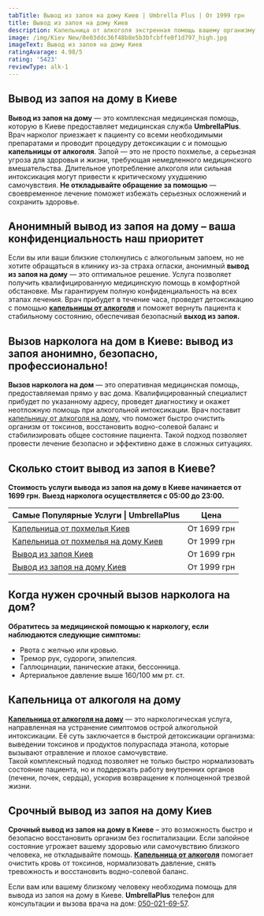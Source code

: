 ```yaml
---
tabTitle: Вывод из запоя на дому Киев | Umbrella Plus | От 1999 грн
title: Вывод из запоя на дому Киев
description: Капельница от алкоголя экстренная помощь вашему организму
image: /img/Kiev New/0e03ddc36f48b8e5b3bfcbffe0f1d797_high.jpg
imageText: Вывод из запоя на дому Киев
ratingAvarage: 4.98/5
rating: '5423'
reviewType: alk-1
---
```


## Вывод из запоя на дому в Киеве

**Вывод из запоя на дому** — это комплексная медицинская помощь, которую в Киеве предоставляет медицинская служба **UmbrellaPlus**. Врач нарколог приезжает к пациенту со всеми необходимыми препаратами и проводит процедуру детоксикации с и помощью **капельницы от алкоголя**. Запой — это не просто похмелье, а серьезная угроза для здоровья и жизни, требующая немедленного медицинского вмешательства. Длительное употребление алкоголя или сильная интоксикация могут привести к критическому ухудшению самочувствия. **Не откладывайте обращение за помощью** — своевременное лечение поможет избежать серьезных осложнений и сохранить здоровье.

## Анонимный вывод из запоя на дому – ваша конфиденциальность наш приоритет

Если вы или ваши близкие столкнулись с алкогольным запоем, но не хотите обращаться в клинику из-за страха огласки, анонимный **вывод из запоя на дому** — это оптимальное решение. Услуга позволяет получить квалифицированную медицинскую помощь в комфортной обстановке. Мы гарантируем полную конфиденциальность на всех этапах лечения. Врач прибудет в течение часа, проведет детоксикацию с помощью **[капельницы от алкоголя](https://umbrella-plus.com.ua/kiev/kapelnica_ot_alkogola_kiev/)** и поможет вернуть пациента к стабильному состоянию, обеспечивая безопасный **выход из запоя.**

## Вызов нарколога на дом в Киеве: вывод из запоя анонимно, безопасно, профессионально!

**Вызов нарколога на дом** — это оперативная медицинская помощь, предоставляемая прямо у вас дома. Квалифицированный специалист прибудет по указанному адресу, проведет диагностику и окажет неотложную помощь при алкогольной интоксикации. Врач поставит [капельницу от алкоголя на дому](https://umbrella-plus.com.ua/kiev/kapelnica_ot_alkogola_na_domy_kiev/), что поможет быстро очистить организм от токсинов, восстановить водно-солевой баланс и стабилизировать общее состояние пациента. Такой подход позволяет провести лечение безопасно и эффективно даже в сложных ситуациях.

## Сколько стоит вывод из запоя в Киеве?

**Стоимость услуги вывода из запоя на дому в Киеве начинается от 1699 грн.** **Выезд нарколога осуществляется с 05:00 до 23:00.**

| Самые Популярные Услуги \| UmbrellaPlus                                                                      | Цена        |
| ------------------------------------------------------------------------------------------------------------ | ----------- |
| [Капельница от похмелья Киев](https://umbrella-plus.com.ua/kiev/kapelnica_ot_alkogola_kiev/)                 | От 1699 грн |
| [Капельница от похмелья на дому Киев](https://umbrella-plus.com.ua/kiev/kapelnica_ot_alkogola_na_domy_kiev/) | От 1999 грн |
| [Вывод из запоя Киев](https://umbrella-plus.com.ua/kiev/vivod-iz-zapoia-kiev/)                               | От 1699 грн |
| [Вывод из запоя на дому Киев](https://umbrella-plus.com.ua/kiev/vivod-iz-zapoia-na-domy-kiev/)               | От 1999 грн |

## Когда нужен срочный вызов нарколога на дом?

**Обратитесь за медицинской помощью к наркологу, если наблюдаются следующие симптомы:**

* Рвота с желчью или кровью.
* Тремор рук, судороги, эпилепсия.
* Галлюцинации, панические атаки, бессонница.
* Артериальное давление выше 160/100 мм рт. ст.

## Капельница от алкоголя на дому

**[Капельница от алкоголя на дому](https://umbrella-plus.com.ua/kiev/kapelnica_ot_alkogola_na_domy_kiev/)** — это наркологическая услуга, направленная на устранение симптомов острой алкогольной интоксикации. Её суть заключается в быстрой детоксикации организма: выведении токсинов и продуктов полураспада этанола, которые вызывают отравление и плохое самочувствие.\
Такой комплексный подход позволяет не только быстро нормализовать состояние пациента, но и поддержать работу внутренних органов (печени, почек, сердца), ускорив возвращение к полноценной трезвой жизни.

## Срочный вывод из запоя на дому Киев

**Срочный вывод из запоя на дому в Киеве** – это возможность быстро и безопасно восстановить организм без госпитализации. Если запойное состояние угрожает вашему здоровью или самочувствию близкого человека, не откладывайте помощь. **[Капельница от алкоголя](https://umbrella-plus.com.ua/kiev/kapelnica_ot_alkogola_kiev/)** помогает очистить кровь от токсинов, нормализовать давление, снять тревожность и восстановить водно-солевой баланс.

Если вам или вашему близкому человеку необходима помощь для вывода из запоя на дому в Киеве. **UmbrellaPlus** телефон для консультации и вызова врача на дом: [050-021-69-57](tel:0500216957).
